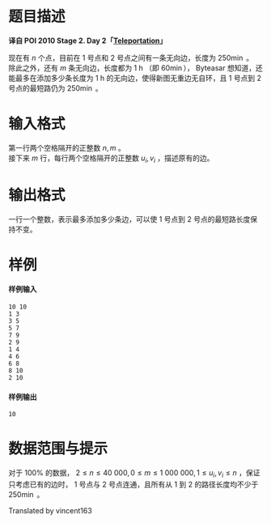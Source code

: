 
# 题目描述

**译自 POI 2010 Stage 2. Day 2「[Teleportation](https://szkopul.edu.pl/problemset/problem/fKO3YZL0f_UM1nHQNDvw7mku/site/?key=statement)」**

现在有 $n$ 个点，目前在 $1$ 号点和 $2$ 号点之间有一条无向边，长度为 $250\min$ 。  
除此之外，还有 $m$ 条无向边，长度都为 $1\ \textrm{h}$ （即 $60\min$）， Byteasar 想知道，还能最多在添加多少条长度为 $1\ \textrm{h}$ 的无向边，使得新图无重边无自环，且 $1$ 号点到 $2$ 号点的最短路仍为 $250\min$ 。

# 输入格式

第一行两个空格隔开的正整数 $n,m$ 。  
接下来 $m$ 行，每行两个空格隔开的正整数 $u_i,v_i$ ，描述原有的边。

# 输出格式

一行一个整数，表示最多添加多少条边，可以使 $1$ 号点到 $2$ 号点的最短路长度保持不变。

# 样例

#### 样例输入
```plain
10 10
1 3
3 5
5 7
7 9
2 9
1 4
4 6
6 8
8 10
2 10
```

#### 样例输出
```plain
10
```

# 数据范围与提示

对于 $100\%$ 的数据， $2\le n\le 40\ 000,0\le m\le 1\ 000\ 000,1\le u_i,v_i\le n$ ，保证只考虑已有的边时， $1$ 号点与 $2$ 号点连通，且所有从 $1$ 到 $2$ 的路径长度均不少于 $250\min$ 。

Translated by vincent163


